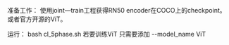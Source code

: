 准备工作：
使用joint—train工程获得RN50 encoder在COCO上的checkpoint。
或者官方开源的ViT。

运行：
bash cl_5phase.sh
若要训练ViT 只需要添加 --model_name ViT
